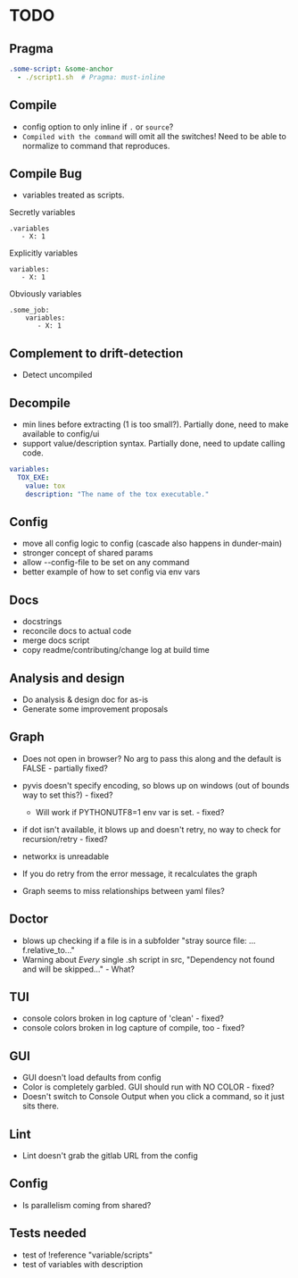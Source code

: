 # TODO

## Pragma

```yaml
.some-script: &some-anchor
  - ./script1.sh  # Pragma: must-inline
```

## Compile

- config option to only inline if `.` or `source`?
- `Compiled with the command` will omit all the switches! Need to be able to normalize to command that reproduces.

## Compile Bug
- variables treated as scripts.

Secretly variables
```
.variables
   - X: 1
```

Explicitly variables
```
variables:
   - X: 1
```

Obviously variables
```
.some_job:
    variables:
       - X: 1
```


## Complement to drift-detection

- Detect uncompiled

## Decompile

- min lines before extracting (1 is too small?). Partially done, need to make available to config/ui
- support value/description syntax. Partially done, need to update calling code.

```yaml
variables:
  TOX_EXE:
    value: tox
    description: "The name of the tox executable."
```

## Config

- move all config logic to config (cascade also happens in dunder-main)
- stronger concept of shared params
- allow --config-file to be set on any command
- better example of how to set config via env vars


## Docs

- docstrings
- reconcile docs to actual code
- merge docs script
- copy readme/contributing/change log at build time

## Analysis and design

- Do analysis & design doc for as-is
- Generate some improvement proposals

## Graph

- Does not open in browser? No arg to pass this along and the default is FALSE   - partially fixed?
- pyvis doesn't specify encoding, so blows up on windows (out of bounds way to set this?) - fixed?
  - Will work if PYTHONUTF8=1  env var is set.   - fixed?
- if dot isn't available, it blows up and doesn't retry, no way to check for recursion/retry  - fixed?

- networkx is unreadable
- If you do retry from the error message, it recalculates the graph
- Graph seems to miss relationships between yaml files?

## Doctor

- blows up checking if a file is in a subfolder "stray source file: ... f.relative_to..."
- Warning about *Every* single .sh script in src, "Dependency not found and will be skipped..." - What?

## TUI

- console colors broken in log capture of 'clean' - fixed?
- console colors broken in log capture of compile, too - fixed?


## GUI

- GUI doesn't load defaults from config
- Color is completely garbled. GUI should run with NO COLOR - fixed?
- Doesn't switch to Console Output when you click a command, so it just sits there.

## Lint

- Lint doesn't grab the gitlab URL from the config


## Config

- Is parallelism coming from shared?

## Tests needed
- test of !reference "variable/scripts"
- test of variables with description

